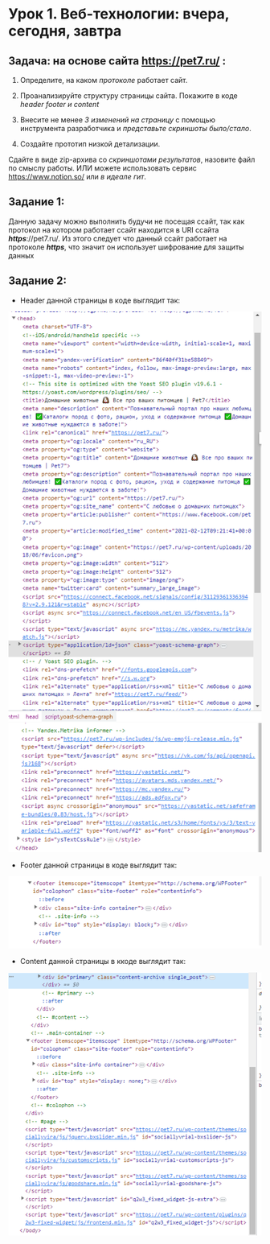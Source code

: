 # Урок 1. Веб-технологии: вчера, сегодня, завтра

## Задача: на основе сайта https://pet7.ru/ :

1. Определите, на каком *протоколе* работает сайт.

2. Проанализируйте структуру страницы сайта. Покажите в коде *header footer и content*

3. Внесите не менее *3 изменений на страницу* с помощью инструмента разработчика и *представьте скриншоты было/стало*.

4. Создайте прототип низкой детализации.

Сдайте в виде zip-архива со *скриншотами результатов*, назовите файл по смыслу работы. ИЛИ можете использовать сервис https://www.notion.so/ или *в идеале гит*.

## Задание 1:

Данную задачу можно выполнить будучи не посещая ссайт, так как протокол на котором работает ссайт находится в URI ссайта **_https_**://pet7.ru/.
Из этого следует что данный ссайт работает на протоколе **_https_**, что значит он использует шифрование для защиты данных

## Задание 2:

* Header данной страницы в коде выглядит так:

![header1](header1.png) ![header2](header2.png)

* Footer данной страницы в коде выглядит так:

![footer](footer.png)

* Content данной страницы в ккоде выглядит так:

![content](content.png)
